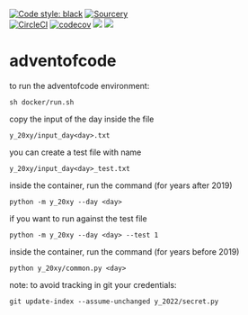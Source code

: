 [![Code style: black](https://img.shields.io/badge/code%20style-black-000000.svg)](https://github.com/psf/black)
[![Sourcery](https://img.shields.io/badge/Sourcery-enabled-brightgreen)](https://sourcery.ai)  
[![CircleCI](https://circleci.com/gh/Stegallo/adventofcode.svg?style=shield)](https://circleci.com/gh/Stegallo/adventofcode)
[![codecov](https://codecov.io/gh/stegallo/adventofcode/branch/master/graph/badge.svg)](https://codecov.io/gh/stegallo/adventofcode)
<a href="https://codeclimate.com/github/Stegallo/adventofcode/test_coverage"><img src="https://api.codeclimate.com/v1/badges/d3a26d2fed4f5d3b04c7/test_coverage" /></a>
<a href="https://codeclimate.com/github/Stegallo/adventofcode/maintainability"><img src="https://api.codeclimate.com/v1/badges/d3a26d2fed4f5d3b04c7/maintainability" /></a>
# adventofcode

to run the adventofcode environment:
```
sh docker/run.sh
```

copy the input of the day inside the file
```
y_20xy/input_day<day>.txt
```
you can create a test file with name
```
y_20xy/input_day<day>_test.txt
```

inside the container, run the command (for years after 2019)
```
python -m y_20xy --day <day>
```
if you want to run against the test file
```
python -m y_20xy --day <day> --test 1
```

inside the container, run the command (for years before 2019)
```
python y_20xy/common.py <day>
```

note: to avoid tracking in git your credentials:
```
git update-index --assume-unchanged y_2022/secret.py
```
